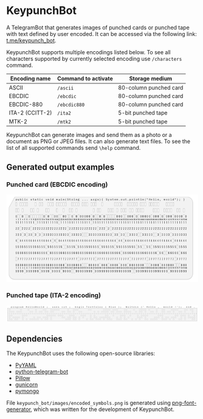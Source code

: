 # KeypunchBot

A TelegramBot that generates images of punched cards or punched tape with text
defined by user encoded. It can be accessed via the following link: 
[t.me/keypunch_bot](https://t.me/keypunch_bot).

KeypunchBot supports multiple encodings listed below. To see all characters 
supported by currently selected encoding use `/characters` command.

| Encoding name   | Command to activate | Storage medium         |
|-----------------|---------------------|------------------------|
| ASCII           | `/ascii`            | 80-column punched card |
| EBCDIC          | `/ebcdic`           | 80-column punched card |
| EBCDIC-880      | `/ebcdic880`        | 80-column punched card |
| ITA-2 (CCITT-2) | `/ita2`             | 5-bit punched tape     | 
| MTK-2           | `/mtk2`             | 5-bit punched tape     | 

KeypunchBot can generate images and send them as a photo or a document as PNG
or JPEG files. It can also generate text files. To see the list of all 
supported commands send `\help` command.

## Generated output examples

### Punched card (EBCDIC encoding)
![Pucnged card](sample_punched_card.png)

### Punched tape (ITA-2 encoding)
![Pucnged tape](sample_punched_tape.png)

## Dependencies

The KeypunchBot uses the following open-source libraries:

* [PyYAML](https://github.com/yaml)
* [python-telegram-bot](https://github.com/python-telegram-bot/python-telegram-bot)
* [Pillow](http://python-pillow.org/)
* [gunicorn](https://http://gunicorn.org/)
* [pymongo](https://api.mongodb.com/python/current/)

File `keypunch_bot/images/encoded_symbols.png` is generated using 
[png-font-generator](https://github.com/poletaevvlad/png-font-generator), 
which was written for the development of KeypunchBot.   
